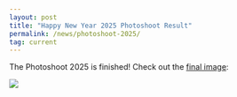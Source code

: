 ```yaml
---
layout: post
title: "Happy New Year 2025 Photoshoot Result"
permalink: /news/photoshoot-2025/
tag: current
---
```

The Photoshoot 2025 is finished! Check out the [final image](/newyear2025/):

[<img class="demo" src="/newyear2025.jpg" />](/newyear2025/)
